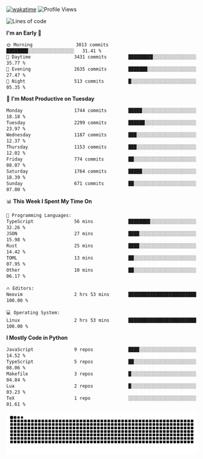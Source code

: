 [![wakatime](https://wakatime.com/badge/user/b920b284-3cde-4cd4-b72e-f7f22d050b16.svg)](https://wakatime.com/@b920b284-3cde-4cd4-b72e-f7f22d050b16)
![Profile Views](http://img.shields.io/badge/Profile%20Views-4586-blue)
<!--START_SECTION:waka-->
![Lines of code](https://img.shields.io/badge/From%20Hello%20World%20I%27ve%20Written-6.9%20million%20lines%20of%20code-blue)

**I'm an Early 🐤** 

```text
🌞 Morning                3013 commits        ████████░░░░░░░░░░░░░░░░░   31.41 % 
🌆 Daytime                3431 commits        █████████░░░░░░░░░░░░░░░░   35.77 % 
🌃 Evening                2635 commits        ███████░░░░░░░░░░░░░░░░░░   27.47 % 
🌙 Night                  513 commits         █░░░░░░░░░░░░░░░░░░░░░░░░   05.35 % 
```
📅 **I'm Most Productive on Tuesday** 

```text
Monday                   1744 commits        █████░░░░░░░░░░░░░░░░░░░░   18.18 % 
Tuesday                  2299 commits        ██████░░░░░░░░░░░░░░░░░░░   23.97 % 
Wednesday                1187 commits        ███░░░░░░░░░░░░░░░░░░░░░░   12.37 % 
Thursday                 1153 commits        ███░░░░░░░░░░░░░░░░░░░░░░   12.02 % 
Friday                   774 commits         ██░░░░░░░░░░░░░░░░░░░░░░░   08.07 % 
Saturday                 1764 commits        █████░░░░░░░░░░░░░░░░░░░░   18.39 % 
Sunday                   671 commits         ██░░░░░░░░░░░░░░░░░░░░░░░   07.00 % 
```


📊 **This Week I Spent My Time On** 

```text
💬 Programming Languages: 
TypeScript               56 mins             ████████░░░░░░░░░░░░░░░░░   32.26 % 
JSON                     27 mins             ████░░░░░░░░░░░░░░░░░░░░░   15.98 % 
Rust                     25 mins             ████░░░░░░░░░░░░░░░░░░░░░   14.42 % 
TOML                     13 mins             ██░░░░░░░░░░░░░░░░░░░░░░░   07.95 % 
Other                    10 mins             ██░░░░░░░░░░░░░░░░░░░░░░░   06.17 % 

🔥 Editors: 
Neovim                   2 hrs 53 mins       █████████████████████████   100.00 % 

💻 Operating System: 
Linux                    2 hrs 53 mins       █████████████████████████   100.00 % 
```

**I Mostly Code in Python** 

```text
JavaScript               9 repos             ████░░░░░░░░░░░░░░░░░░░░░   14.52 % 
TypeScript               5 repos             ██░░░░░░░░░░░░░░░░░░░░░░░   08.06 % 
Makefile                 3 repos             █░░░░░░░░░░░░░░░░░░░░░░░░   04.84 % 
Lua                      2 repos             █░░░░░░░░░░░░░░░░░░░░░░░░   03.23 % 
TeX                      1 repo              ░░░░░░░░░░░░░░░░░░░░░░░░░   01.61 % 
```




<!--END_SECTION:waka-->
![Snake animation](https://raw.githubusercontent.com/timmypidashev/timmypidashev/main/commits.svg)
